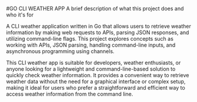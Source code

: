 #GO CLI WEATHER APP
A brief description of what this project does and who it's for

A CLI weather application written in Go that allows users to retrieve weather information by making web requests to APIs, parsing JSON responses, and utilizing command-line flags. This project explores concepts such as working with APIs, JSON parsing, handling command-line inputs, and asynchronous programming using channels.

This CLI weather app is suitable for developers, weather enthusiasts, or anyone looking for a lightweight and command-line-based solution to quickly check weather information. It provides a convenient way to retrieve weather data without the need for a graphical interface or complex setup, making it ideal for users who prefer a straightforward and efficient way to access weather information from the command line.

